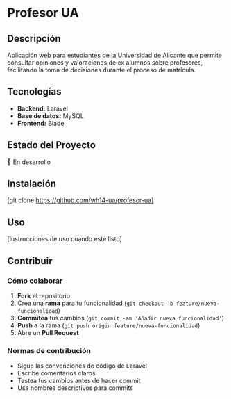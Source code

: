 # Profesor UA

## Descripción
Aplicación web para estudiantes de la Universidad de Alicante que permite consultar opiniones y valoraciones de ex alumnos sobre profesores, facilitando la toma de decisiones durante el proceso de matrícula.

## Tecnologías
- **Backend:** Laravel
- **Base de datos:** MySQL
- **Frontend:** Blade

## Estado del Proyecto
🚧 En desarrollo

## Instalación
[git clone https://github.com/wh14-ua/profesor-ua]

## Uso
[Instrucciones de uso cuando esté listo]

## Contribuir

### Cómo colaborar
1. **Fork** el repositorio
2. Crea una **rama** para tu funcionalidad (`git checkout -b feature/nueva-funcionalidad`)
3. **Commitea** tus cambios (`git commit -am 'Añadir nueva funcionalidad'`)
4. **Push** a la rama (`git push origin feature/nueva-funcionalidad`)
5. Abre un **Pull Request**

### Normas de contribución
- Sigue las convenciones de código de Laravel
- Escribe comentarios claros
- Testea tus cambios antes de hacer commit
- Usa nombres descriptivos para commits
